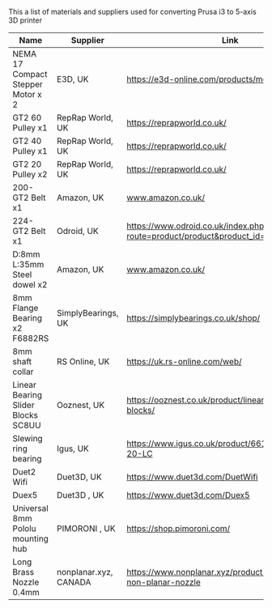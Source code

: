 This a list of materials and suppliers used for converting Prusa i3 to 5-axis 3D printer


| Name  | Supplier | Link |
| ---|--|--|
| NEMA 17 Compact Stepper Motor x 2 | E3D, UK  | https://e3d-online.com/products/motors |
| GT2 60 Pulley x1  | RepRap World, UK  | https://reprapworld.co.uk/ |
| GT2 40 Pulley x1  | RepRap World, UK  | https://reprapworld.co.uk/ |
| GT2 20 Pulley x2 | RepRap World, UK | https://reprapworld.co.uk/ |
| 200-GT2 Belt x1 | Amazon, UK | www.amazon.co.uk/ |
| 224-GT2 Belt x1 | Odroid, UK | https://www.odroid.co.uk/index.php?route=product/product&product_id=902&search=GT2 |
| D:8mm L:35mm  Steel dowel x2 | Amazon, UK | www.amazon.co.uk/ |
| 8mm Flange Bearing x2 F6882RS | SimplyBearings, UK | https://simplybearings.co.uk/shop/ |
| 8mm shaft collar | RS Online, UK | https://uk.rs-online.com/web/ |
| Linear Bearing Slider Blocks SC8UU | Ooznest, UK | https://ooznest.co.uk/product/linear-bearing-slider-blocks/ |
| Slewing ring bearing | Igus, UK | https://www.igus.co.uk/product/661?artNr=PRT-02-20-LC |
| Duet2 Wifi | Duet3D, UK | https://www.duet3d.com/DuetWifi |
| Duex5 | Duet3D , UK | https://www.duet3d.com/Duex5 |
| Universal 8mm Pololu mounting hub| PIMORONI , UK | https://shop.pimoroni.com/ |
| Long Brass Nozzle 0.4mm | nonplanar.xyz, CANADA | https://www.nonplanar.xyz/product-page/0-4mm-non-planar-nozzle |
